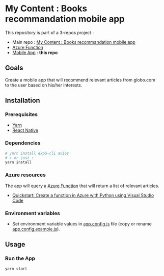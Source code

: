 # My Content : Books recommandation mobile app

This repository is part of a 3-repos project :

- Main repo : [My Content : Books recommandation mobile app](https://github.com/fleuryc/OC_AI-Engineer_P9_Books-recommandation-mobile-app)
- [Azure Function](https://github.com/fleuryc/oc_p9_function "Azure Function")
- [Mobile App](https://github.com/fleuryc/oc_p9_mobile-app "Mobile App") : **this repo**

## Goals

Create a mobile app that will recommend relevant articles from globo.com to the user based on his/her interests.

## Installation

### Prerequisites

- [Yarn](https://yarnpkg.com/lang/en/docs/install "Yarn")
- [React Native](https://reactnative.dev/ "React Native")

### Dependencies

```bash
# yarn install expo-cli axios
# > or just :
yarn install
```

### Azure resources

The app will query a [Azure Function](https://azure.microsoft.com/en-us/services/functions/ "Azure Functions") that will return a list of relevant articles.

- [Quickstart: Create a function in Azure with Python using Visual Studio Code](https://docs.microsoft.com/fr-fr/azure/azure-functions/create-first-function-vs-code-python "Quickstart: Create a function in Azure with Python using Visual Studio Code")

### Environment variables

- Set environment variable values in [app.config.js](app.config.js) file (copy or rename [app.config.example.js](app.config.example.js)).

## Usage

### Run the App

```bash
yarn start
```
